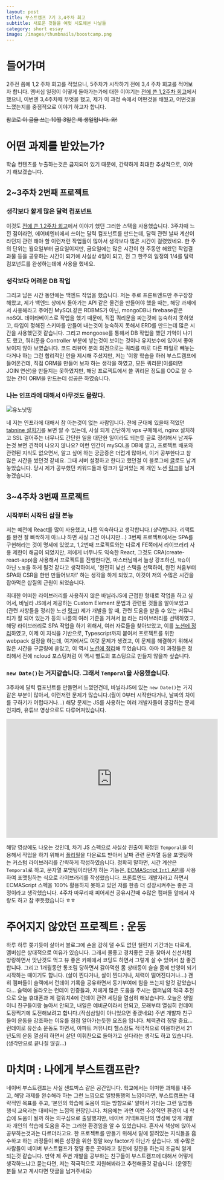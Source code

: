 ```yaml
---
layout: post
title: 부스트캠프 7기 3,4주차 회고
subtitle: 새로운 것들을 여럿 시도해본 나날들
category: short essay
image: /images/thumbnails/boostcamp.png
---
```


# 들어가며

2주전 쯤에 1,2 주차 회고를 적었으니, 5주차가 시작하기 전에 3,4 주차 회고를 적어보자 합니다. 멤버십 일정이 어떻게 돌아가는가에 대한 이야기는 [전에 쓴 1,2주차 회고](/boostcamp-membership-week2)에서 했으니, 이번엔 3,4주차때 무엇을 했고, 제가 이 과정 속에서 어떤것을 배웠고, 어떤것을 느꼈는지를 중점적으로 이야기 하고자 합니다.

~~참고로 이 글을 쓰는 10월 3일은 제 생일입니다. 와!~~

# 어떤 과제를 받았는가?

학습 컨텐츠를 누출하는것은 금지되어 있기 때문에, 간략하게 최대한 추상적으로, 이야기 해보겠습니다.

## 2~3주차 2번째 프로젝트

### 생각보다 할게 많은 달력 컴포넌트

이것도 [전에 쓴 1,2주차 회고](/boostcamp-membership-week2)에서 이야기 했던 그러한 스택을 사용했습니다. 3주차때 느낀 점이라면, 에어비엔비에서 쓰이는 달력 컴포넌트를 만드는데, 달력 관련 날짜 계산이라던지 관련 해야 할 이런저런 작업들이 많아서 생각보다 많은 시간이 걸렸었네요. 한 주의 단위는 월요일부터 금요일이지만, 금요일에는 많은 시간이 한 주동안 해왔던 작업결과물 등을 공유하는 시간이 되기에 사실상 4일이 되고, 전 그 한주의 일정의 1/4를 달력 컴포넌트를 완성하는데에 사용을 했네요.

### 생각보다 어려운 DB 작업

그리고 남은 시간 동안에는 백엔드 작업을 했습니다. 저는 주로 프론트엔드만 주구장창 해왔고, 제가 백엔드 상에서 돌아가는 API 같은 물건을 만들어야 했을 때는, 해당 과제에서 사용해라고 주어진 MySQL같은 RDBMS가 아닌, mongoDB나 firebase같은 noSQL 데이타베이스로 작업을 했기 때문에, 직접 쿼리문을 짜는것에 능숙하지 못하였고, 타입이 정해진 스키마를 만들어 내는것이 능숙하지 못해서 ERD를 만드는데 많은 시간을 사용했던것 같습니다. 그리고 mongoose를 통해서 DB 작업을 했던 기억이 나기도 했고, 쿼리문을 Controller 부분에 넣는것이 보이는 것이나 유지보수에 있어서 좋아 보이지 않아 보였습니다. 코드 리뷰어 분의 의견으로는 쿼리를 따로 다른 파일로 빼놓는다거나 하는 그런 합리적인 안을 제시해 주셨지만, 저는 '이왕 학습을 하러 부스트캠프에 들어온건데, 직접 ORM을 만들어 보자 하는 생각을 하였고, 모든 쿼리문(이를테면 JOIN 연산)을 만들지는 못하였지만, 해당 프로젝트에서 쓸 쿼리문 정도를 OO로 짤 수 있는 간이 ORM을 만드는데 성공은 하였습니다.

### 나는 인프라에 대해서 아무것도 몰랐다.

![유노낫띵](https://cdn.dribbble.com/users/286031/screenshots/2484465/johnsnow.jpg)

네 저는 인프라에 대해서 참 아는것이 없는 사람입니다. 전에 군대에 있을때 적었던 [tabnine 설치기](/code-server-with-vps)를 보면 알 수 있는데, 사실 되게 간단하게 vps 구매해서, nginx 설치하고 SSL 걸어주는 너무나도 간단한 일을 대단한 일이라도 되는듯 글로 정리해서 남겨두는것 보면 견적이 나오지 않나요? 이런 인간이 mySQL을 DB에 깔고, 프로젝트 배포와 관련된 지식도 없으면서, 알고 싶어 하는 궁금증은 더럽게 많아서, 이거 공부한다고 참 많은 시간을 썼던것 같네요. 그때 서버 설정하고 한다고 했던걸 이 블로그에 [글](/setting-ncloud-db-and-service)로도 남겨놓았습니다. 당시 제가 공부했던 키워드들과 링크가 담겨있는 제 개인 노션 [링크](https://vishwajit-vishnu-diary.notion.site/nodejs-adce35cbed124c6e910e4c4c1d32fb11)를 남겨놓겠습니다.

## 3~4주차 3번째 프로젝트

### 시작부터 시작된 삽질 본능

저는 예전에 React를 많이 사용했고, 나름 익숙하다고 생각합니다.(*생각*합니다. 리액트를 완전 잘 빠싹하게 아느냐 하면 사실 그건 아니지만...) 3번째 프로젝트에서는 SPA를 구현해라는 것이 명세에 있었고, 1,2번째 프로젝트와는 다르게 FE쪽에서 라이브러리 사용 제한이 해금이 되었지만, 저에게 너무나도 익숙한 React, 그것도 CRA(create-react-app)을 사용해서 프로젝트를 진행한다면, 마스터님께서 늘상 강조하신, `학습`이 아닌 `노동`을 하게 될것 같다고 생각하여서, '완전히 낯선 스택을 선택하여, 완전 처음부터 SPA와 CSR을 한번 만들어보자!' 하는 생각을 하게 되었고, 이것이 저의 수많은 시간을 잡아먹은 삽질의 근원이 되었습니다.

최대한 어떠한 라이브러리를 사용하지 않은 바닐라JS에 근접한 형태로 작업을 하고 싶어서, 바닐라 JS에서 제공하는 Custom Element 문법과 관련된 것들을 알아보았고 (관련 사항들을 정리한 노선 [링크](https://vishwajit-vishnu-diary.notion.site/shadow-DOM-custom-element-134ca364e8984a70ac615fd615b9c29b)) 제가 개발을 할 때, 관련 도움을 받을 수 있는 커뮤니티가 잘 되어 있는가 등의 나름의 여러 기준을 거쳐서 [lit](https://lit.dev/) 라는 라이브러리를 선택하였고, 해당 라이브러리로 SPA 작업을 하기 위해서, 여러 자료들을 찾아보았고, 이를 [노션에 정리](https://vishwajit-vishnu-diary.notion.site/lit-spa-107b4047e2aa40ffa404aa7ebc68ff19)하였고, 이제 이 지식을 기반으로, Typescript까지 붙여서 프로젝트를 위한 webpack 설정을 하는데, 여기에서도 여럿 문제가 생겼고, 이 문제를 해결하기 위해서 많은 시간을 구글링에 쏟았고, 이 역시 [노션에 정리](https://vishwajit-vishnu-diary.notion.site/webpack-58b81266662e4e458545c28e3a73b7dc)해 두었습니다. 아마 이 과정들은 정리해서 전에 ncloud 포스팅처럼 이 역시 별도의 포스팅으로 만들지 않을까 싶습니다.

### `new Date()`는 거지같습니다. 그래서 `Temporal`을 사용했습니다.

3주차에 달력 컴포넌트를 만들면서 느꼈던건데, 바닐라JS에 있는 `new Date()`는 거지같은 부분이 많아서, 이런저런 문제가 많습니다.(월이 0부터 시작한다거나, 날짜의 차이를 구하기가 어렵다거나...) 해당 문제는 JS를 사용하는 여러 개발자들이 공감하는 문제인지라, 유튜브 영상으로도 다루어져있습니다.

<iframe width="560" height="315" src="https://www.youtube.com/embed/CSWc0HYjxEs" title="YouTube video player" frameborder="0" allow="accelerometer; autoplay; clipboard-write; encrypted-media; gyroscope; picture-in-picture" allowfullscreen></iframe>

해당 영상에도 나오는 것인데, 차기 JS 스펙으로 사실상 진출이 확정된 `Temporal`을 이용해서 작업을 하기 위해서 [폴리필](https://www.npmjs.com/package/@js-temporal/polyfill)을 다운로드 받아서 날짜 관련 문자열 등을 포맷팅하는 커스텀 라이브러리를 간략하게 작성하였습니다. 정확히 말하면, 시간 계산은 `Temporal`로 하고, 문자열 포맷팅이라던가 하는 기능은, [ECMAScript `Intl` API](https://developer.mozilla.org/ko/docs/Web/JavaScript/Reference/Global_Objects/Intl)를 사용하여 포맷팅하는 식으로 라이브러리를 작성했습니다. 프론트엔드 개발자라고 하면서 ECMAScript 스펙을 100% 활용하지 못하고 있던 저를 한층 더 성장시켜주는 좋은 과정이라고 생각했습니다. 4주차 마무리때 피어세션 공유시간때 수많은 캠퍼들 앞에서 자랑도 하고 참 뿌듯했습니다 ㅎㅎ

# 주어지지 않았던 프로젝트 : 운동

하루 하루 쫒기듯이 살아서 블로그에 손을 감히 댈 수도 없던 챌린지 기간과는 다르게, 멤버십은 상대적으로 여유가 있습니다. 그래서 물좋고 경치좋은 곳을 찾아서 신선처럼 방랑하면서 맛난것도 먹고 뷰 좋은 카페에서 코딩도 하면서 그렇게 살 수 있어서 참 좋긴 합니다. 그리고 1개월동안 통조림 당하면서 갉아먹힌 몸 상태등이 슬슬 몸에 반영이 되기 시작하는 때이기도 합니다. (살이 찐다거나, 살이 찐다거나, 체력이 떨어진다거나...) 괜히 캠퍼들이 슬랙에서 런데이 기록을 공유하면서 동기부여에 힘을 쓰는지 알것 같았습니다... 슬랙에 올라오는 런데이 인증들과, 저에게 많은 도움을 주시는 캠퍼님의 적극 추천으로 오늘 휴대폰과 제 갤워치4에 런데이 관련 세팅을 열심히 해놨습니다. 오늘은 생일이니 친구들이랑 놀아서 안되고, 내일은 예비군이라서 안되고, 모래부터 열심히 런데이 도장찍기에 도전해보려고 합니다.(작심삼일이 아니었으면 좋겠네요) 주변 개발자 친구들이 운동을 강조하는 이유를 점점 알아가는듯한 요즈음 입니다. 체력관리 정말 중요... 런데이로 유산소 운동도 하면서, 아파트 커뮤니티 헬스장도 적극적으로 이용하면서 21년도의 운동 열심히 하면서 살던 이휘찬으로 돌아가고 싶다라는 생각도 하고 있습니다.(생각만으로 끝나질 않길...)

# 마치며 : 나에게 부스트캠프란?

네이버 부스트캠프는 사실 샌드박스 같은 공간입니다. 학교에서는 이떠한 과제를 내주고, 해당 과제를 완수해라 하는 그런 느낌으로 일방통행의 느낌이라면, 부스트캠프는 대략적인 목표를 주고, '본인의 학습에 도움이 되는 방향으로' 알아서 가라는 그런 일방통행식 교육과는 대비되는 느낌의 현장입니다. 처음에는 과연 이런 추상적인 환경이 내 학습에 도움이 될까 하는 의구심으로 출발했지만, 네이버 커넥트재단의 명성에 맞게 개발자 개인의 학습에 도움을 주는 그러한 환경임을 알 수 있었습니다. 혼자서 책상에 앉아서 공부하는것과는 다르더라고요. 한 프로젝트를 만들기 위해서 밑에 깔려있는 지식들을 흡수하고 하는 과정들이 빠른 성장을 위한 정말 key factor가 아닌가 싶습니다. 왜 수많은 사람들이 네이버 부스트캠프가 정말 좋은 곳이라고 칭찬에 칭찬을 하는지 조금씩 알게 되는것 같습니다. 만약 제 주변 개발을 공부하는 친구들이 부스트캠프에 대해서 어떻게 생각하느냐고 묻는다면, 저는 적극적으로 지원해봐라고 추천해줄것 같습니다. (운영진분들 보고 계시다면 댓글을 남겨주세요)
